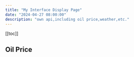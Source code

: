 ```yaml
---
title: "My Interface Display Page"
date: "2024-04-27 08:00:00"
description: "own api,including oil price,weather,etc."
---
```


[[toc]]

## Oil Price

<OilPrice/>
